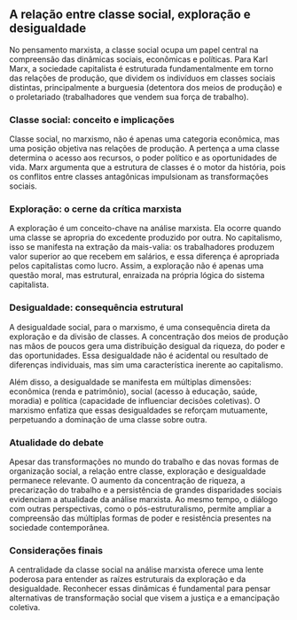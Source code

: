 
## A relação entre classe social, exploração e desigualdade

No pensamento marxista, a classe social ocupa um papel central na compreensão das dinâmicas sociais, econômicas e políticas. Para Karl Marx, a sociedade capitalista é estruturada fundamentalmente em torno das relações de produção, que dividem os indivíduos em classes sociais distintas, principalmente a burguesia (detentora dos meios de produção) e o proletariado (trabalhadores que vendem sua força de trabalho).

### Classe social: conceito e implicações

Classe social, no marxismo, não é apenas uma categoria econômica, mas uma posição objetiva nas relações de produção. A pertença a uma classe determina o acesso aos recursos, o poder político e as oportunidades de vida. Marx argumenta que a estrutura de classes é o motor da história, pois os conflitos entre classes antagônicas impulsionam as transformações sociais.

### Exploração: o cerne da crítica marxista

A exploração é um conceito-chave na análise marxista. Ela ocorre quando uma classe se apropria do excedente produzido por outra. No capitalismo, isso se manifesta na extração da mais-valia: os trabalhadores produzem valor superior ao que recebem em salários, e essa diferença é apropriada pelos capitalistas como lucro. Assim, a exploração não é apenas uma questão moral, mas estrutural, enraizada na própria lógica do sistema capitalista.

### Desigualdade: consequência estrutural

A desigualdade social, para o marxismo, é uma consequência direta da exploração e da divisão de classes. A concentração dos meios de produção nas mãos de poucos gera uma distribuição desigual da riqueza, do poder e das oportunidades. Essa desigualdade não é acidental ou resultado de diferenças individuais, mas sim uma característica inerente ao capitalismo.

Além disso, a desigualdade se manifesta em múltiplas dimensões: econômica (renda e patrimônio), social (acesso à educação, saúde, moradia) e política (capacidade de influenciar decisões coletivas). O marxismo enfatiza que essas desigualdades se reforçam mutuamente, perpetuando a dominação de uma classe sobre outra.

### Atualidade do debate

Apesar das transformações no mundo do trabalho e das novas formas de organização social, a relação entre classe, exploração e desigualdade permanece relevante. O aumento da concentração de riqueza, a precarização do trabalho e a persistência de grandes disparidades sociais evidenciam a atualidade da análise marxista. Ao mesmo tempo, o diálogo com outras perspectivas, como o pós-estruturalismo, permite ampliar a compreensão das múltiplas formas de poder e resistência presentes na sociedade contemporânea.

### Considerações finais

A centralidade da classe social na análise marxista oferece uma lente poderosa para entender as raízes estruturais da exploração e da desigualdade. Reconhecer essas dinâmicas é fundamental para pensar alternativas de transformação social que visem a justiça e a emancipação coletiva.
```
